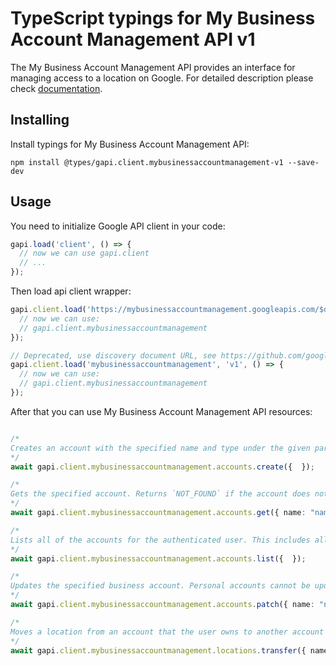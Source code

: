 # TypeScript typings for My Business Account Management API v1

The My Business Account Management API provides an interface for managing access to a location on Google.
For detailed description please check [documentation](https://developers.google.com/my-business/).

## Installing

Install typings for My Business Account Management API:

```
npm install @types/gapi.client.mybusinessaccountmanagement-v1 --save-dev
```

## Usage

You need to initialize Google API client in your code:

```typescript
gapi.load('client', () => {
  // now we can use gapi.client
  // ...
});
```

Then load api client wrapper:

```typescript
gapi.client.load('https://mybusinessaccountmanagement.googleapis.com/$discovery/rest?version=v1', () => {
  // now we can use:
  // gapi.client.mybusinessaccountmanagement
});
```

```typescript
// Deprecated, use discovery document URL, see https://github.com/google/google-api-javascript-client/blob/master/docs/reference.md#----gapiclientloadname----version----callback--
gapi.client.load('mybusinessaccountmanagement', 'v1', () => {
  // now we can use:
  // gapi.client.mybusinessaccountmanagement
});
```



After that you can use My Business Account Management API resources: <!-- TODO: make this work for multiple namespaces -->

```typescript

/*
Creates an account with the specified name and type under the given parent. - Personal accounts and Organizations cannot be created. - User Groups cannot be created with a Personal account as primary owner. - Location Groups cannot be created with a primary owner of a Personal account if the Personal account is in an Organization. - Location Groups cannot own Location Groups.
*/
await gapi.client.mybusinessaccountmanagement.accounts.create({  });

/*
Gets the specified account. Returns `NOT_FOUND` if the account does not exist or if the caller does not have access rights to it.
*/
await gapi.client.mybusinessaccountmanagement.accounts.get({ name: "name",  });

/*
Lists all of the accounts for the authenticated user. This includes all accounts that the user owns, as well as any accounts for which the user has management rights.
*/
await gapi.client.mybusinessaccountmanagement.accounts.list({  });

/*
Updates the specified business account. Personal accounts cannot be updated using this method.
*/
await gapi.client.mybusinessaccountmanagement.accounts.patch({ name: "name",  });

/*
Moves a location from an account that the user owns to another account that the same user administers. The user must be an owner of the account the location is currently associated with and must also be at least a manager of the destination account.
*/
await gapi.client.mybusinessaccountmanagement.locations.transfer({ name: "name",  });
```
